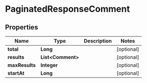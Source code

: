 

# PaginatedResponseComment


## Properties

Name | Type | Description | Notes
------------ | ------------- | ------------- | -------------
**total** | **Long** |  |  [optional]
**results** | **List&lt;Comment&gt;** |  |  [optional]
**maxResults** | **Integer** |  |  [optional]
**startAt** | **Long** |  |  [optional]



